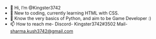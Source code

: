 - 👋 Hi, I’m @Kingster3742
- 👀 New to coding, currently learning HTML with CSS.
- 🌱 Know the very basics of Python, and aim to be Game Developer :)
- 📫 How to reach me-
Discord- Kingster3742#3502
Mail- sharma.kush3742@gmail.com

<!---
Kingster3742/Kingster3742 is a ✨ special ✨ repository because its `README.md` (this file) appears on your GitHub profile.
You can click the Preview link to take a look at your changes.
--->
